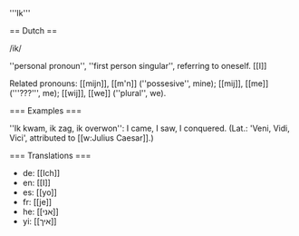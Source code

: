 '''Ik'''

== Dutch ==

/ik/

''personal pronoun'', ''first person singular'', referring to oneself. [[I]]

Related pronouns: [[mijn]], [[m'n]] (''possesive'', mine); [[mij]], [[me]] ('''???''', me); [[wij]], [[we]] (''plural'', we).

=== Examples ===

''Ik kwam, ik zag, ik overwon'': I came, I saw, I conquered. (Lat.: 'Veni, Vidi, Vici', attributed to [[w:Julius Caesar]].)

=== Translations ===

* de: [[Ich]]
* en: [[I]]
* es: [[yo]]
* fr: [[je]]
* he: [[אני]]
* yi: [[איך]]